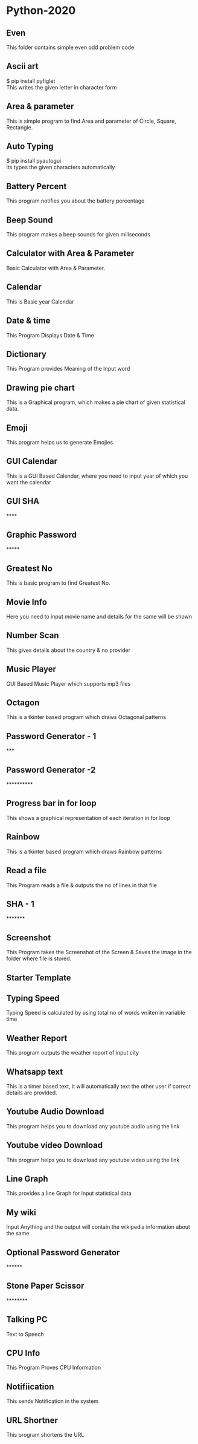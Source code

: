 # Python-2020
<h2>Even</h2>
This folder contains simple even odd problem code
<h2>Ascii art</h2>
$ pip install pyfiglet <br> 
This writes the given letter in character form
<h2>Area & parameter</h2>
This is simple program to find Area and parameter of Circle, Square, Rectangle.
<h2>Auto Typing</h2>
$ pip install pyautogui  <br>
Its types the given characters automatically 
<h2>Battery Percent</h2>
This program notifies you about the battery percentage 
<h2>Beep Sound</h2>
This program makes a beep sounds for given miliseconds
<h2>Calculator with Area & Parameter</h2>
Basic Calculator with Area & Parameter.
<h2>Calendar</h2>
This is Basic year Calendar
<h2>Date & time</h2>
This Program Displays Date & Time
<h2>Dictionary</h2>
This Program provides Meaning of the Input word
<h2>Drawing pie chart</h2>
This is a Graphical program, which makes a pie chart of given statistical data.
<h2>Emoji</h2>
This program helps us to generate Emojies
<h2>GUI Calendar</h2>
This is a GUI Based Calendar, where you need to input year of which you want the calendar
<h2>GUI SHA</h2>
****
<h2>Graphic Password</h2>
*****
<h2>Greatest No </h2> 
This is basic program to find Greatest No.
<h2>Movie Info</h2>
Here you need to input movie name and details for the same will be shown
<h2>Number Scan</h2>
This gives details about the country & no provider
<h2>Music Player</h2>
GUI Based Music Player which supports mp3 files
<h2>Octagon</h2>
This is a tkinter based program which draws Octagonal patterns
<h2>Password Generator - 1</h2>
***
<h2>Password Generator -2</h2> 
**********
<h2>Progress bar in for loop</h2>
This shows a graphical representation of each iteration in for loop
<h2>Rainbow</h2>
This is a tkinter based program which draws Rainbow patterns
<h2>Read a file</h2>
This Program reads a file & outputs the no of lines in that file
<h2>SHA - 1</h2>
*******
<h2>Screenshot</h2>
This Program takes the Screenshot of the Screen & Saves the image in the folder where file is stored.
<h2>Starter Template</h2>
<h2>Typing Speed</h2>
Typing Speed is calculated by using total no of words wriiten in variable time
<h2>Weather Report</h2>
This program outputs the weather report of input city
<h2>Whatsapp text</h2>
This is a timer based text, it will automatically text the other user if correct details are provided.
<h2>Youtube Audio Download</h2>
This program helps you to download any youtube audio using the link
<h2>Youtube video Download</h2>
This program helps you to download any youtube video using the link
<h2>Line Graph</h2>
This provides a line Graph for input statistical data
<h2>My wiki</h2>
Input Anything and the output will contain the wikipedia information about the same
<h2>Optional Password Generator</h2>
******
<h2>Stone Paper Scissor</h2>
********
<h2>Talking PC</h2>
Text to Speech 
<h2>CPU Info</h2>
This Program Proves CPU Information
<h2>Notifiication</h2>
This sends Notification in the system
<h2>URL Shortner</h2>
This program shortens the URL

